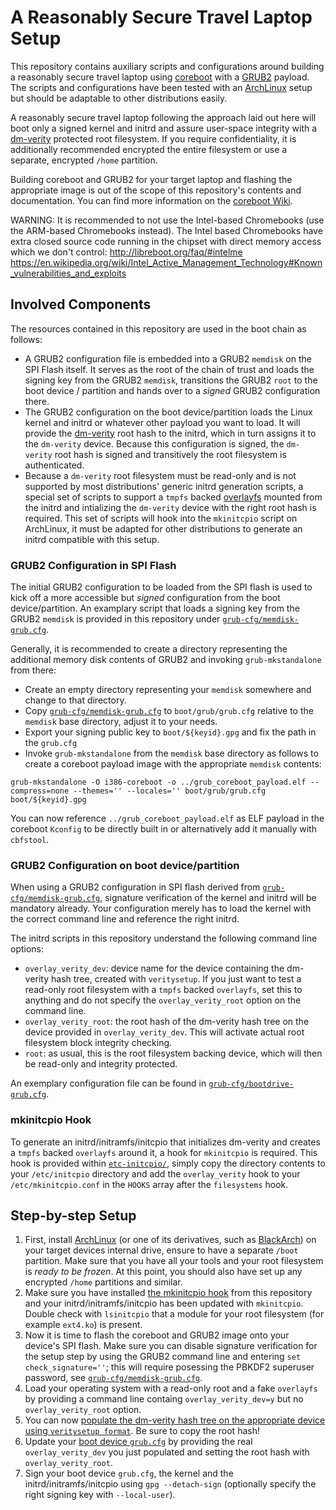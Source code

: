 # A Reasonably Secure Travel Laptop Setup #

This repository contains auxiliary scripts and configurations around building a reasonably secure travel laptop using [coreboot](https://www.coreboot.org/) with a [GRUB2](http://www.gnu.org/software/grub/) payload.
The scripts and configurations have been tested with an [ArchLinux](https://www.archlinux.org/) setup but should be adaptable to other distributions easily.

A reasonably secure travel laptop following the approach laid out here will boot only a signed kernel and initrd and assure user-space integrity with a [dm-verity](https://lwn.net/Articles/459420/) protected root filesystem. If you require confidentiality, it is additionally recommended encrypted the entire filesystem or use a separate, encrypted `/home` partition.

Building coreboot and GRUB2 for your target laptop and flashing the appropriate image is out of the scope of this repository's contents and documentation. You can find more information on the [coreboot Wiki](https://coreboot.org/Welcome_to_coreboot).

WARNING: It is recommended to not use the Intel-based Chromebooks (use the ARM-based Chromebooks instead). The Intel based Chromebooks have extra closed source code running in the chipset with direct memory access which we don't control:
http://libreboot.org/faq/#intelme
https://en.wikipedia.org/wiki/Intel_Active_Management_Technology#Known_vulnerabilities_and_exploits

## Involved Components ##

The resources contained in this repository are used in the boot chain as follows:
- A GRUB2 configuration file is embedded into a GRUB2 `memdisk` on the SPI Flash itself. It serves as the root of the chain of trust and loads the signing key from the GRUB2 `memdisk`, transitions the GRUB2 `root` to the boot device / partition and hands over to a *signed* GRUB2 configuration there.
- The GRUB2 configuration on the boot device/partition loads the Linux kernel and initrd or whatever other payload you want to load. It will provide the [dm-verity](https://lwn.net/Articles/459420/) root hash to the initrd, which in turn assigns it to the `dm-verity` device. Because this configuration is signed, the `dm-verity` root hash is signed and transitively the root filesystem is authenticated.
- Because a `dm-verity` root filesystem must be read-only and is not supported by most distributions' generic initrd generation scripts, a special set of scripts to support a `tmpfs` backed [overlayfs](https://www.kernel.org/doc/Documentation/filesystems/overlayfs.txt) mounted from the initrd and intializing the `dm-verity` device with the right root hash is required. This set of scripts will hook into the `mkinitcpio` script on ArchLinux, it must be adapted for other distributions to generate an initrd compatible with this setup.


### GRUB2 Configuration in SPI Flash ###

The initial GRUB2 configuration to be loaded from the SPI flash is used to kick off a more accessible but *signed* configuration from the boot device/partition.
An examplary script that loads a signing key from the GRUB2 `memdisk` is provided in this repository under [`grub-cfg/memdisk-grub.cfg`](grub-cfg/memdisk-grub.cfg).

Generally, it is recommended to create a directory representing the additional memory disk contents of GRUB2 and invoking `grub-mkstandalone` from there:
- Create an empty directory representing your `memdisk` somewhere and change to that directory.
- Copy [`grub-cfg/memdisk-grub.cfg`](grub-cfg/memdisk-grub.cfg) to `boot/grub/grub.cfg` relative to the `memdisk` base directory, adjust it to your needs.
- Export your signing public key to `boot/${keyid}.gpg` and fix the path in the `grub.cfg`
- Invoke `grub-mkstandalone` from the `memdisk` base directory as follows to create a coreboot payload image with the appropriate `memdisk` contents:
```
grub-mkstandalone -O i386-coreboot -o ../grub_coreboot_payload.elf --compress=none --themes='' --locales='' boot/grub/grub.cfg boot/${keyid}.gpg
```

You can now reference `../grub_coreboot_payload.elf` as ELF payload in the coreboot `Kconfig` to be directly built in or alternatively add it manually with `cbfstool`.

### GRUB2 Configuration on boot device/partition ###

When using a GRUB2 configuration in SPI flash derived from [`grub-cfg/memdisk-grub.cfg`](grub-cfg/memdisk-grub.cfg), signature verification of the kernel and initrd will be mandatory already.
Your configuration merely has to load the kernel with the correct command line and reference the right initrd.

The initrd scripts in this repository understand the following command line options:
- `overlay_verity_dev`: device name for the device containing the dm-verity hash tree, created with `veritysetup`. If you just want to test a read-only root filesystem with a `tmpfs` backed `overlayfs`, set this to anything and do not specify the `overlay_verity_root` option on the command line.
- `overlay_verity_root`: the root hash of the dm-verity hash tree on the device provided in `overlay_verity_dev`. This will activate actual root filesystem block integrity checking.
- `root`: as usual, this is the root filesystem backing device, which will then be read-only and integrity protected.

An exemplary configuration file can be found in [`grub-cfg/bootdrive-grub.cfg`](grub-cfg/bootdrive-grub.cfg).


### mkinitcpio Hook ###

To generate an initrd/initramfs/initcpio that initializes dm-verity and creates a `tmpfs` backed `overlayfs` around it, a hook for `mkinitcpio` is required. This hook is provided within [`etc-initcpio/`](etc-initcpio/), simply copy the directory contents to your `/etc/initcpio` directory and add the `overlay_verity` hook to your `/etc/mkinitcpio.conf` in the  `HOOKS` array after the `filesystems` hook.


## Step-by-step Setup ##

1. First, install [ArchLinux](https://www.archlinux.org/) (or one of its derivatives, such as [BlackArch](http://blackarch.org/)) on your target devices internal drive, ensure to have a separate `/boot` partition. Make sure that you have all your tools and your root filesystem is *ready to be frozen*. At this point, you should also have set up any encrypted `/home` partitions and similar.
2. Make sure you have installed [the mkinitcpio hook](etc-initcpio/) from this repository and your initrd/initramfs/initcpio has been updated with `mkinitcpio`. Double check with `lsinitcpio` that a module for your root filesystem (for example `ext4.ko`) is present.
3. Now it is time to flash the coreboot and GRUB2 image onto your device's SPI flash. Make sure you can disable signature verification for the setup step by using the GRUB2 command line and entering `set check_signature=''`; this will require posessing the PBKDF2 superuser password, see [`grub-cfg/memdisk-grub.cfg`](grub-cfg/memdisk-grub.cfg).
4. Load your operating system with a read-only root and a fake `overlayfs` by providing a command line containg `overlay_verity_dev=y` but no `overlay_verity_root` option.
5. You can now [populate the dm-verity hash tree on the appropriate device using `veritysetup format`](https://gitlab.com/cryptsetup/cryptsetup/wikis/DMVerity). Be sure to copy the root hash!
6. Update your [boot device `grub.cfg`](grub-cfg/bootdrive-grub.cfg) by providing the real `overlay_verity_dev` you just populated and setting the root hash with `overlay_verity_root`.
7. Sign your boot device `grub.cfg`, the kernel and the initrd/initramfs/initcpio using `gpg --detach-sign` (optionally specify the right signing key with `--local-user`).
